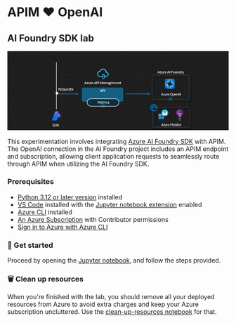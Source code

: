 # APIM ❤️ OpenAI

## AI Foundry SDK lab

![flow](../../images/ai-foundry-sdk.gif)

This experimentation involves integrating [Azure AI Foundry SDK](https://learn.microsoft.com/azure/ai-studio/how-to/develop/sdk-overview?tabs=async&pivots=programming-language-python) with APIM. The OpenAI connection in the AI Foundry project includes an APIM endpoint and subscription, allowing client application requests to seamlessly route through APIM when utilizing the AI Foundry SDK.

### Prerequisites

- [Python 3.12 or later version](https://www.python.org/) installed
- [VS Code](https://code.visualstudio.com/) installed with the [Jupyter notebook extension](https://marketplace.visualstudio.com/items?itemName=ms-toolsai.jupyter) enabled
- [Azure CLI](https://learn.microsoft.com/cli/azure/install-azure-cli) installed
- [An Azure Subscription](https://azure.microsoft.com/free/) with Contributor permissions
- [Sign in to Azure with Azure CLI](https://learn.microsoft.com/cli/azure/authenticate-azure-cli-interactively)

### 🚀 Get started

Proceed by opening the [Jupyter notebook](ai-foundry-sdk.ipynb), and follow the steps provided.

### 🗑️ Clean up resources

When you're finished with the lab, you should remove all your deployed resources from Azure to avoid extra charges and keep your Azure subscription uncluttered.
Use the [clean-up-resources notebook](clean-up-resources.ipynb) for that.
